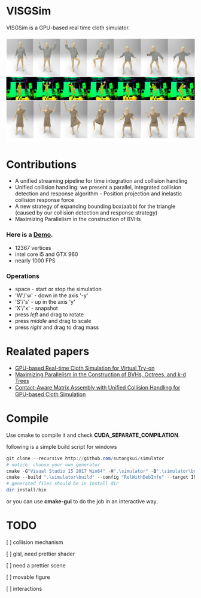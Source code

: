 # VISGSim


VISGSim is a GPU-based real time cloth simulator.

![Results](./resources/Pic/Fig_1.jpg)

# Contributions

  - A unified streaming pipeline for time integration and collision handling
  - Unified collision handling: we present a parallel, integrated collision detection and response algorithm - Position projection and inelastic collision response force
  - A new strategy of expanding bounding box(aabb) for the triangle (caused by our collision detection and response strategy)
  - Maximizing Parallelism in the construction of BVHs


### Here is a [Demo](https://youtu.be/e-qQirf1UiY).
  - 12367 vertices
  - intel core i5 and GTX 960
  - nearly 1000 FPS
  
### Operations
* space - start or stop the simulation
* 'W'/'w' - down in the axis '-y'
* 'S'/'s' - up in the axis 'y'
* 'X'/'x' - snapshot
* press *left* and drag to rotate
* press *middle* and drag to scale
* press *right* and drag to drag mass

# Realated papers

* [GPU-based Real-time Cloth Simulation for Virtual Try-on](https://diglib.eg.org/handle/10.2312/pg20181288)
* [Maximizing Parallelism in the Construction of BVHs, Octrees, and k-d Trees](https://research.nvidia.com/publication/maximizing-parallelism-construction-bvhs-octrees-and-k-d-trees)
*  [Contact-Aware Matrix Assembly with Uniﬁed Collision Handling for GPU-based Cloth Simulation](http://gamma.cs.unc.edu/CAMA/)

# Compile
Use cmake to compile it and check **CUDA_SEPARATE_COMPILATION**.

following is a simple build script for windows

```powershell
git clone --recursive http://github.com/sutongkui/simulator
# notice: choose your own generator
cmake -G"Visual Studio 15 2017 Win64" -H".\simulator" -B".\simulator\build" -DCMAKE_INSTALL_PREFIX=install
cmake --build ".\simulator\build" --config "RelWithDebInfo" --target INSTALL
# generated files should be in install dir
dir install/bin
```

or you can use **cmake-gui** to do the job in an interactive way.

# TODO

[ ] collision mechanism

[ ] glsl, need prettier shader

[ ] need a prettier scene

[ ] movable figure

[ ] interactions
